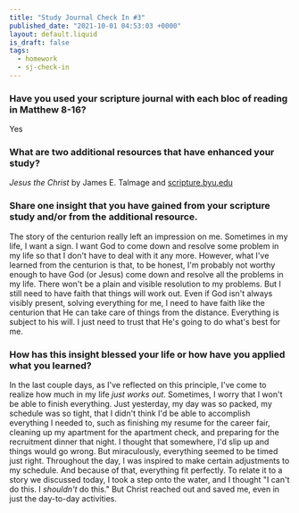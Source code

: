 ```yaml
---
title: "Study Journal Check In #3"
published_date: "2021-10-01 04:53:03 +0000"
layout: default.liquid
is_draft: false
tags:
  - homework
  - sj-check-in
---
```

### Have you used your scripture journal with each bloc of reading in Matthew 8-16?
Yes

### What are two additional resources that have enhanced your study?
*Jesus the Christ* by James E. Talmage and
[scripture.byu.edu](scripture.byu.edu)

### Share one insight that you have gained from your scripture study and/or from the additional resource.
The story of the centurion really left an
impression on me. Sometimes in my life, I want a
sign. I want God to come down and resolve some
problem in my life so that I don't have to deal
with it any more. However, what I've learned from
the centurion is that, to be honest, I'm probably
not worthy enough to have God (or Jesus) come down
and resolve all the problems in my life. There
won't be a plain and visible resolution to my
problems. But I still need to have faith that
things will work out. Even if God isn't always
visibly present, solving everything for me, I need
to have faith like the centurion that He can take
care of things from the distance. Everything is
subject to his will. I just need to trust that
He's going to do what's best for me.

### How has this insight blessed your life or how have you applied what you learned?
In the last couple days, as I've reflected on this
principle, I've come to realize how much in my
life *just works out*. Sometimes, I worry that I
won't be able to finish everything. Just
yesterday, my day was so packed, my schedule was
so tight, that I didn't think I'd be able to
accomplish everything I needed to, such as
finishing my resume for the career fair, cleaning
up my apartment for the apartment check, and
preparing for the recruitment dinner that night. I
thought that somewhere, I'd slip up and things
would go wrong. But miraculously, everything
seemed to be timed just right. Throughout the day,
I was inspired to make certain adjustments to my
schedule. And because of that, everything fit
perfectly. To relate it to a story we discussed
today, I took a step onto the water, and I thought
"I can't do this. I *shouldn't* do this." But
Christ reached out and saved me, even in just the
day-to-day activities.
